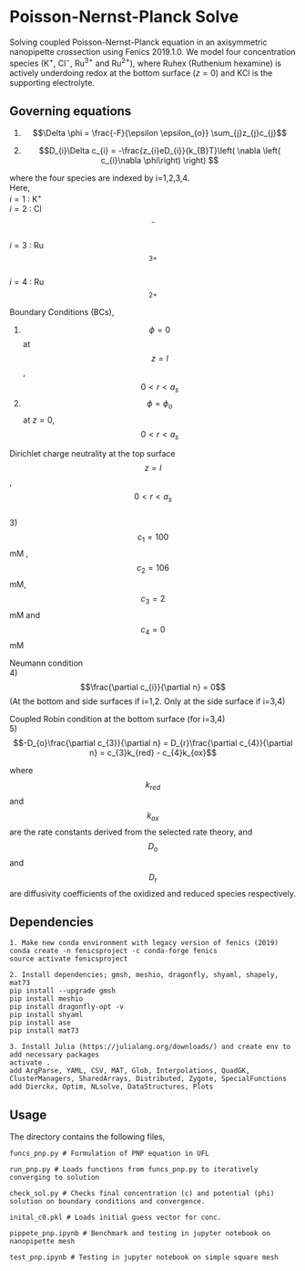 # Poisson-Nernst-Planck Solve

Solving coupled Poisson-Nernst-Planck equation in an axisymmetric nanopipette crossection using Fenics 2019.1.0.
We model four concentration species (K$^{+}$, Cl$^{-}$, Ru$^{3+}$ and Ru$^{2+}$), where Ruhex (Ruthenium hexamine) is actively underdoing redox at the bottom surface ($z=0$) and KCl is the supporting electrolyte. 

## Governing equations

1) $$\Delta \phi = \frac{-F}{\epsilon \epsilon_{o}} \sum_{j}z_{j}c_{j}$$

2) $$D_{i}\Delta c_{i} = -\frac{z_{i}eD_{i}}{k_{B}T}\left( \nabla \left( c_{i}\nabla \phi\right) \right) $$

where the four species are indexed by i=1,2,3,4.  
Here,  
$`i=1`$ : K$`^{+}`$  
$i=2$ : Cl$$^{-}$$  
$i=3$ : Ru$$^{3+}$$  
$i=4$ : Ru$$^{2+}$$  

Boundary Conditions (BCs), 

1) $$\phi = 0$$ at $$z=l$$, $$0<r<a_{s}$$
2) $$\phi = \phi_{o}$$ at $z=0$, $$0<r<a_{s}$$

Dirichlet charge neutrality at the top surface $$z=l$$, $$0<r<a_{s}$$  
3) $$c_{1} = 100$$ mM , $$c_{2} = 106$$ mM, $$c_{3} = 2$$ mM and $$c_{4} = 0$$ mM  

Neumann condition  
4) $$\frac{\partial c_{i}}{\partial n} = 0$$ (At the bottom and side surfaces if i=1,2. Only at the side surface if i=3,4)  

Coupled Robin condition at the bottom surface (for i=3,4)  
5) $$-D_{o}\frac{\partial c_{3}}{\partial n} = D_{r}\frac{\partial c_{4}}{\partial n} = c_{3}k_{red} - c_{4}k_{ox}$$  

where $$k_{red}$$ and $$k_{ox}$$ are the rate constants derived from the selected rate theory, and $$D_{o}$$ and $$D_{r}$$ are diffusivity coefficients of the oxidized and reduced species respectively.


## Dependencies

```
1. Make new conda environment with legacy version of fenics (2019)
conda create -n fenicsproject -c conda-forge fenics
source activate fenicsproject

2. Install dependencies; gmsh, meshio, dragonfly, shyaml, shapely, mat73
pip install --upgrade gmsh
pip install meshio
pip install dragonfly-opt -v
pip install shyaml
pip install ase
pip install mat73

3. Install Julia (https://julialang.org/downloads/) and create env to add necessary packages 
activate .
add ArgParse, YAML, CSV, MAT, Glob, Interpolations, QuadGK, ClusterManagers, SharedArrays, Distributed, Zygote, SpecialFunctions
add Dierckx, Optim, NLsolve, DataStructures, Plots
```

## Usage

The directory contains the following files,
```
funcs_pnp.py # Formulation of PNP equation in UFL 

run_pnp.py # Loads functions from funcs_pnp.py to iteratively converging to solution

check_sol.py # Checks final concentration (c) and potential (phi) solution on boundary conditions and convergence.

inital_c0.pkl # Loads initial guess vector for conc.

pippete_pnp.ipynb # Benchmark and testing in jupyter notebook on nanopipette mesh

test_pnp.ipynb # Testing in jupyter notebook on simple square mesh
```
